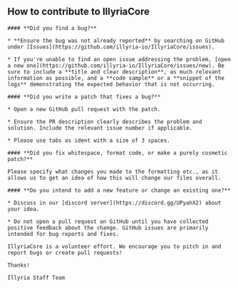 ## How to contribute to IllyriaCore
	
	#### **Did you find a bug?**
	
	* **Ensure the bug was not already reported** by searching on GitHub under [Issues](https://github.com/illyria-io/IllyriaCore/issues).
	
	* If you're unable to find an open issue addressing the problem, [open a new one](https://github.com/illyria-io/IllyriaCore/issues/new). Be sure to include a **title and clear description**, as much relevant information as possible, and a **code sample** or a **snippet of the logs** demonstrating the expected behavior that is not occurring.
	
	#### **Did you write a patch that fixes a bug?**
	
	* Open a new GitHub pull request with the patch.
	
	* Ensure the PR description clearly describes the problem and solution. Include the relevant issue number if applicable.
	
	* Please use tabs as ident with a size of 3 spaces.
	
	#### **Did you fix whitespace, format code, or make a purely cosmetic patch?**
	
	Please specify what changes you made to the formatting etc., as it allows us to get an idea of how this will change our files overall.
	
	#### **Do you intend to add a new feature or change an existing one?**
	
	* Discuss in our [discord server](https://discord.gg/UPyahX2) about your idea.
	
	* Do not open a pull request on GitHub until you have collected positive feedback about the change. GitHub issues are primarily intended for bug reports and fixes.
	
	IllyriaCore is a volunteer effort. We encourage you to pitch in and report bugs or create pull requests!
	
	Thanks!
	
	Illyria Staff Team